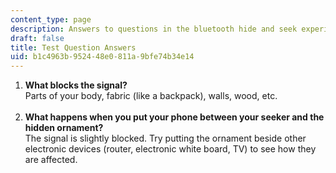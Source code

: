 ```yaml
---
content_type: page
description: Answers to questions in the bluetooth hide and seek experiment.
draft: false
title: Test Question Answers
uid: b1c4963b-9524-48e0-811a-9bfe74b34e14
---
```

1. **What blocks the signal?**  
    Parts of your body, fabric (like a backpack), walls, wood, etc.  
     
2. **What happens when you put your phone between your seeker and the hidden ornament?**  
    The signal is slightly blocked. Try putting the ornament beside other electronic devices (router, electronic white board, TV) to see how they are affected.